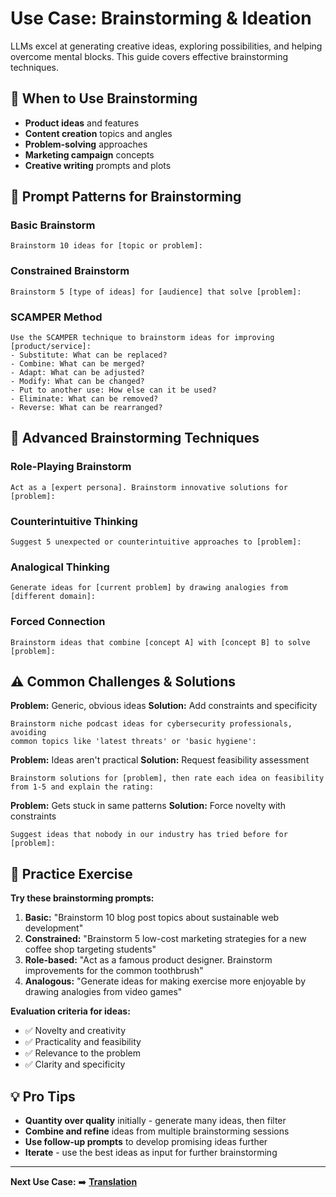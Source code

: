 # Use Case: Brainstorming & Ideation

LLMs excel at generating creative ideas, exploring possibilities, and helping overcome mental blocks. This guide covers effective brainstorming techniques.

## 🎯 When to Use Brainstorming

- **Product ideas** and features
- **Content creation** topics and angles
- **Problem-solving** approaches
- **Marketing campaign** concepts
- **Creative writing** prompts and plots

## 📝 Prompt Patterns for Brainstorming

### Basic Brainstorm
```
Brainstorm 10 ideas for [topic or problem]:
```

### Constrained Brainstorm
```
Brainstorm 5 [type of ideas] for [audience] that solve [problem]:
```

### SCAMPER Method
```
Use the SCAMPER technique to brainstorm ideas for improving [product/service]:
- Substitute: What can be replaced?
- Combine: What can be merged?
- Adapt: What can be adjusted?
- Modify: What can be changed?
- Put to another use: How else can it be used?
- Eliminate: What can be removed?
- Reverse: What can be rearranged?
```

## 🎨 Advanced Brainstorming Techniques

### Role-Playing Brainstorm
```
Act as a [expert persona]. Brainstorm innovative solutions for [problem]:
```

### Counterintuitive Thinking
```
Suggest 5 unexpected or counterintuitive approaches to [problem]:
```

### Analogical Thinking
```
Generate ideas for [current problem] by drawing analogies from [different domain]:
```

### Forced Connection
```
Brainstorm ideas that combine [concept A] with [concept B] to solve [problem]:
```

## ⚠️ Common Challenges & Solutions

**Problem:** Generic, obvious ideas
**Solution:** Add constraints and specificity
```
Brainstorm niche podcast ideas for cybersecurity professionals, avoiding
common topics like 'latest threats' or 'basic hygiene':
```

**Problem:** Ideas aren't practical
**Solution:** Request feasibility assessment
```
Brainstorm solutions for [problem], then rate each idea on feasibility
from 1-5 and explain the rating:
```

**Problem:** Gets stuck in same patterns
**Solution:** Force novelty with constraints
```
Suggest ideas that nobody in our industry has tried before for [problem]:
```

## 🧪 Practice Exercise

**Try these brainstorming prompts:**

1. **Basic:** "Brainstorm 10 blog post topics about sustainable web development"
2. **Constrained:** "Brainstorm 5 low-cost marketing strategies for a new coffee shop targeting students"
3. **Role-based:** "Act as a famous product designer. Brainstorm improvements for the common toothbrush"
4. **Analogous:** "Generate ideas for making exercise more enjoyable by drawing analogies from video games"

**Evaluation criteria for ideas:**
- ✅ Novelty and creativity
- ✅ Practicality and feasibility
- ✅ Relevance to the problem
- ✅ Clarity and specificity

## 💡 Pro Tips

- **Quantity over quality** initially - generate many ideas, then filter
- **Combine and refine** ideas from multiple brainstorming sessions
- **Use follow-up prompts** to develop promising ideas further
- **Iterate** - use the best ideas as input for further brainstorming

---

**Next Use Case:** ➡️ **[Translation](./translation.md)**